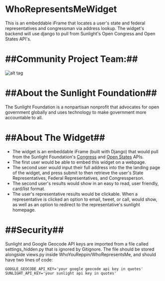 WhoRepresentsMeWidget
=====================

This is an embeddable iFrame that locates a user's state and federal representatives and congressman via address lookup.
The widget's backend will use django to pull from Sunlight's Open Congress and Open States API's.


##Community Project Team:##
=======================

![alt tag](http://assets.sunlightfoundation.com/logos/2013/SunlightFoundation-logo.png)

##About the Sunlight Foundation##
=================================

The Sunlight Foundation is a nonpartisan nonprofit that advocates for open government globally and uses technology to make government more accountable to all. 

##About The Widget##
====================

  - The widget is an embeddable iFrame (built with Django) that would pull from the Sunlight Foundation's     [Congress](https://sunlightlabs.github.io/congress/) and [Open States](http://sunlightlabs.github.io/openstates-api/) APIs.
  - The first user would be able to embed this widget on a webpage. 
  - The second user would input their full address into the the landing page of the widget, and press submit to then retrieve the user's State Representatives, Federal Representatives, and Congressperson.
  - The second user's results would show in an easy to read, user friendly, card/list format. 
  - The user's representative results would be clickable. When a representative is clicked an option to email, tweet, or call, would show, as well as an option to redirect to the representative's sunlight homepage. 


##Security##
====================
Sunlight and Google Geocode API keys are imported from a file called settings_hidden.py that is ignored by Gitignore.
The file should be stored alongside views.py inside WhoYouReppin/WhoRepresentsMe, and should have two lines of code:

```
GOOGLE_GEOCODE_API_KEY='your google geocode api key in quotes'
SUNLIGHT_API_KEY='your sunlight api key in quotes'
```
